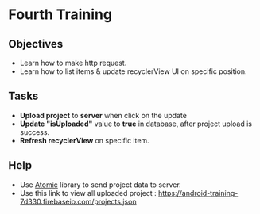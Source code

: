 # Fourth Training

## Objectives
- Learn how to make http request.
- Learn how to list items & update recyclerView UI on specific position.

## Tasks
- **Upload project** to **server** when click on the update
- **Update "isUploaded"** value to **true** in database, after project upload is success.
- **Refresh recyclerView** on specific item.

## Help
- Use  [Atomic](https://github.com/shiburagi/Atomic) library to send project data to server.
- Use this link to view all uploaded project : https://android-training-7d330.firebaseio.com/projects.json